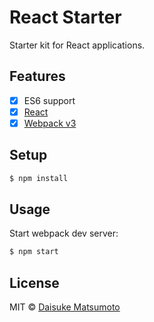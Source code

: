 # React Starter

Starter kit for React applications.

## Features

- [x] ES6 support
- [x] [React](http://facebook.github.io/react/)
- [x] [Webpack v3](https://webpack.github.io)

## Setup

```bash
$ npm install
```

## Usage

Start webpack dev server:

```bash
$ npm start
```

## License

MIT © [Daisuke Matsumoto](https://github.com/daikonbuu)